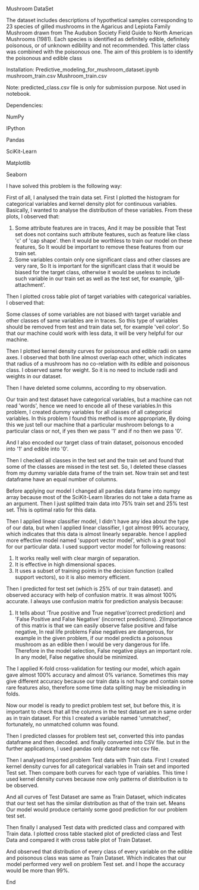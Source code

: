 Mushroom DataSet

The dataset includes descriptions of hypothetical samples corresponding to 23 species of gilled mushrooms in the Agaricus and Lepiota Family Mushroom drawn from The Audubon Society Field Guide to North American Mushrooms (1981). Each species is identified as definitely edible, definitely poisonous, or of unknown edibility and not recommended. This latter class was combined with the poisonous one. The aim of this problem is to identify the poisonous and edible class

Installation:
Predictive_modeling_for_mushroom_dataset.ipynb
mushroom_train.csv
Mushroom_train.csv

Note: predicted_class.csv file is only for submission purpose. Not used in notebook.

Dependencies: 

NumPy

IPython

Pandas

SciKit-Learn

Matplotlib

Seaborn

I have solved this problem is the following way:

   First of all, I analysed the train data set. First I plotted the histogram for categorical variables and kernel density plot for continuous variables. Basically, I wanted to analyse the distribution of these variables. From these plots, I observed that:
   
1) Some attribute features are in traces, And it may be possible that Test set does not contains such attribute features, such as feature like class 'c' of 'cap shape'. then it would be worthless to train our model on these features, So It would be important to remove these features from our train set.
2) Some variables contain only one significant class and other classes are very rare, So It is important for the significant class that it would be biased for the target class, otherwise it would be useless to include such variable in our train set as well as the test set, for example, 'gill-attachment'.


Then I plotted cross table plot of target variables with categorical variables. 
I observed that:

 Some classes of some variables are not biased with target variable and other classes of same variables are in traces. So this type of variables should be removed from test and train data set, for example 'veil color'. So that our machine could work with less data, it will be very helpful for our machine.

Then I plotted kernel density curves for poisonous and edible radii on same axes. I observed that both line almost overlap each other, which indicates that radius of a mushroom has no co-relation with its edible and poisonous class. I observed same for weight.
So it is no need to include radii and weights in our dataset.

Then I have deleted some columns, according to my observation. 

Our train and test dataset have categorical variables, but a machine can not read 'words', hence we need to encode all of these variables.In this problem, I created dummy variables for all classes of all categorical variables. In this problem I found this method is more appropriate, By doing this we just tell our machine that a particular mushroom belongs to a particular class or not, if yes then we pass '1' and if no then we pass '0'.

And I also encoded our target class of train dataset, poisonous encoded into '1' and edible into '0'.

Then I checked all classes in the test set and the train set and found that some of the classes are missed in the test set. So, I deleted these classes from my dummy variable data frame of the train set. Now train set and test dataframe have an equal number of columns.

Before applying our model I changed all pandas data frame into numpy array because most of the SciKit-Learn libraries do not take a data frame as an argument.
Then I just splitted train data into 75% train set and 25% test set. This is optimal ratio for this data.

Then I applied linear classifier model,  I didn't have
any idea about the type of our data, but when I applied linear classifier, I got almost 99% accuracy, which indicates that this data is almost linearly separable. hence I applied more effective model named 'support vector model', which is  a great tool for our particular data.
I used support vector model for following reasons: 
1) It works really well with clear margin of separation.
2) It is effective in high dimensional spaces.
3) It uses a subset of training points in the decision function (called support vectors), so it is also memory efficient.

Then I predicted for test set (which is 25% of our train dataset).
and observed accuracy with help of confusion matrix. It was almost 100% accurate. 
I always use confusion matrix for prediction analysis because:

1) It tells about 'True positive and True negative'(correct prediction) and 'False Positive and False Negative' (incorrect predictions).
2)Importance of this matrix is that we can easily observe false positive and false negative, In real life problems False negatives are dangerous, for example in the given problem, if our model predicts a poisonous mushroom as an edible then I would be very dangerous for life. Therefore in the model selection, False negative plays an important role. In any model, False negative should be minimized. 

The I applied K-fold cross-validation for testing our model, which again gave almost 100% accuracy and almost 0% variance. Sometimes this may give different accuracy because our train data is not huge and contain some rare features also, therefore some time data spliting may be misleading in folds.

Now our model is ready to predict problem test set, but before this, it is important to check that all the columns in the test dataset are in same order as in train dataset. For this I created a variable named 'unmatched', fortunately, no unmatched column was found. 

Then I predicted classes for problem test set, converted this into pandas dataframe and then decoded. and finally converted into CSV file. but in the further applications, I used pandas only dataframe  not csv file.

Then I analysed Imported problem Test data with Train data.
First I created kernel density curves for all categorical variables in Train set and imported Test set. Then compare both curves for each type of variables. This time I used kernel density curves because now only patterns of distribution is to be observed.

And all curves of Test Dataset are same as Train Dataset, which indicates that our test set has the similar distribution as that of the train set. Means Our model would produce certainly some good prediction for our problem test set.

Then finally I analysed Test data with predicted class and compared with Train data. I plotted cross table stacked plot of predicted class and Test  Data and compared it with cross table plot of Train  Dataset.

And observed that distribution of every class of every variable on the edible and poisonous class was same as Train Dataset. Which indicates that our model performed very well on problem Test set.
and I hope the accuracy would be more than 99%.

End 






